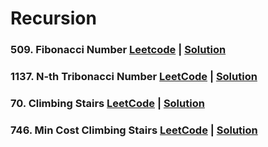# Recursion

### 509. Fibonacci Number [Leetcode](https://leetcode.com/problems/fibonacci-number/description/) | [Solution](./01%20Fibonacci/)

### 1137. N-th Tribonacci Number [LeetCode](https://leetcode.com/problems/n-th-tribonacci-number) | [Solution](./02%20Nth%20Tribonacci/)

### 70. Climbing Stairs [LeetCode](https://leetcode.com/problems/climbing-stairs) | [Solution](./03%20Climbing%20Stairs/)

### 746. Min Cost Climbing Stairs [LeetCode](https://leetcode.com/problems/min-cost-climbing-stairs) | [Solution](./04%20Min%20Cost%20Climbing%20Stairs/)
